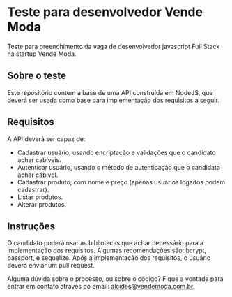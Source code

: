
# Teste para desenvolvedor Vende Moda
Teste para preenchimento da vaga de desenvolvedor javascript Full Stack na startup Vende Moda. 


## Sobre o teste
Este repositório contem a base de uma API construída em NodeJS, que deverá ser usada como base para implementação dos requisitos a seguir.

## Requisitos
A API deverá ser capaz de: 
- Cadastrar usuário, usando encriptação e validações que o candidato achar cabíveis.
- Autenticar usuário, usando o método de autenticação que o candidato achar cabível.
- Cadastrar produto, com nome e preço (apenas usuários logados podem cadastrar).
- Listar produtos.
- Alterar produtos.

## Instruções
O candidato poderá usar as bibliotecas que achar necessário para a implementação dos requisitos. Algumas recomendações são: bcrypt, passport, e sequelize. Após a implementação dos requisitos, o usuário deverá enviar um pull request.

Alguma dúvida sobre o processo, ou sobre o código? Fique a vontade para entrar em contato através do email: alcides@vendemoda.com.br.

